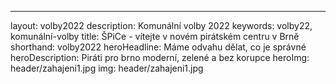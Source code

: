 ---
layout: volby2022
description: Komunální volby 2022
keywords: volby22, komunální-volby
title: ŠPiCe - vítejte v novém pirátském centru v Brně
shorthand: volby2022
heroHeadline: Máme odvahu dělat, co je správné
heroDescription: Piráti pro brno moderní, zelené a bez korupce
heroImg: header/zahajeni1.jpg
img: header/zahajeni1.jpg
